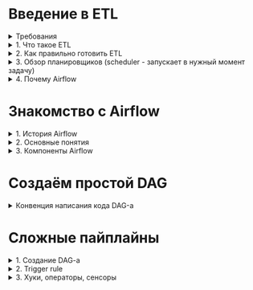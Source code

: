 # Введение в ETL 

<details>
<summary>Требования</summary>
  
- Базовый уровень Python
- Здравый смысл
- Понимание проектирования DWH - Data Warehouse, инструментов для реализации ETL (чтобы правильно забирать данные или складывать в хранилище)
</details>

<details>
<summary>1. Что такое ETL</summary>

- Это перенос данных из одного или нескольких источников в большое хранилище данных
- Когда необходимо внедрить ETL? Если бизнес состоит из многих частей (АБС, СРМ, ПРМ, Терминалы, ИБ, ПРО, МОБИ,...) и есть связи между ними и их БД в разных местах
- Когда не обязательно внедрять ETL? Если бизнес состоит из 1-3 небольших частей, записей мало
  
Расшифровка аббревиатуры ETL:
- **E**xtract - извлечение (из CSV, DB Table, API…)
- **T**ransform - преобразование (с помощью Python удаление дубликатов, изменение форматов…)
- **L**oad - загрузка (insert в DWH)

- Порядок действий соответсвует порядку букв в аббревиатуре: 1 - E, 2 - T, 3 - L. Минус такого порядка в том, что при неправильном преобразовании сырых данных приходится заново извлекать эти данные.
- Поэтому в некоторых случаях порядок ETL меняют на ELT - сначала извлекают сырые данные, потом загружают их в хранилище и в конце преобразовывают в нужный формат. При таком подходе, если будут ошибки в преобразовании, то сырые данные не надо заново извлекать, достаточно обращаться в хранилище, что экономит время и ресурсы.
- Когда говорят "ETL", то имеют ввиду либо ETL, либо ELT, когда говорят "ELT", то точно имеют ввиду ELT
</details>

<details>
<summary>2. Как правильно готовить ETL</summary>
  
    1. Принципы построения ETL
        1. Простой и чистый код
        2. Единообразные пайплайны (пайплайн - этапы работы с данными, забор, загрузка, преобразование)
        3. Время выполнения пайплайна (если долго, то что-то не так)
        4. Меньше сетевого трафика (экономия ресурсов)
        5. Работа с репликой (чтобы не нагружать основной БД)
        6. Оптимизация забора (запроса) данных
        7. Партицирование
        8. Инкрементальный пересчет витрин (снепшоты, не обязательно каждый раз пересчитывать данные с самого начала)
        9. Загрузка всего без ограничений (сырые данные из источников)
        10. Избавляться от неактуального (аудит пайплайнов - оставлять только нужные)
        11. Идемпотентность
        12. Аудиторский след (сырые данные хранить в DWH, чтобы в случае ошибки заново на месте пересчитать (ELT))
    2. Будьте готовы
        1. Отсутствие целостности (данные в источниках не всегда идеальны, мелкие несоответствия будут)
        2. Сетевые проблемы (идемпотентность должно решать эту проблему)
        3. Незапланированные изменения (в БД или АПИ, когда разработчики проектов не сообщают дата-инженеру об изменениях) 
        4. Пайплайны будут задерживаться (акции продукта, заполнение памяти, ...), необходимо контролировать важные пайплайны
        5. Данные из разных системах противоречивы (для одной записи одна система хранит - дни, другая - сумму, другая - сумму фрода)
</details>

<details>
<summary>3. Обзор планировщиков (scheduler - запускает в нужный момент задачу)</summary>
  
    1. CRON
        1. «+» Максимально простой, «-» максимально простой
    2. Jenkins/gitlab CI
        1.  Предназначено больше для. CI/CD
    3. Написать свой (google, yandex,...)
    4. Платные - дорогие, нет доступа к коду, есть поддержка, визуальный редактор
    5. Опен сорс - бесплатно, можно посмотреть код, можно контрибютить, риск ошибок в коде (Apache Oozie, NiFi, Luigi, Airflow (Python); Talend (Java)) 
</details>

<details>
<summary>4. Почему Airflow</summary>
  
    1. Open source
    2. Отличная документация
    3. Простой код на Python 
    4. Удобный UI
    5. Алертинг и мониторинг
    6. Интеграция с основными источниками
    7. Кастомизация
    8. Масштабирование (докер, кластеры)
    9. Большое комьюнити
</details>

# Знакомство с Airflow

<details>
<summary>1. История Airflow</summary>

    1. Октябрь 2014 - создание Airflow в Airbnb (Open source)
    2. Март 2016 - передали в Apache Incubator 
    3. Январь 2019 - top-level проект 
    4. Конец 2020 - Airflow 2.0
</details>
<details>
<summary>2. Основные понятия</summary>
  
    1. DAG (Directed Acyclic Graph) - однонаправленный ацикличный (без циклов) граф, то есть всегда будет один конечный результат
        1. Каждая вершина - одна задача (Task)
        2. Рёбра - зависимости между Task-ами
        3. Task
            1. Сущность Operator - выполняет конкретную задачу
            2. Сущность Sensor (вид Task-a, специальный тип Operator-а) - дожидается выполнения события
            3. Сначала запускается Task, не имеющий предшественников, после его отработки выполняются те Task-и, которые зависят от предыдущего, до тех пор пока не доходят до последнего
            4. Task-и объединяются в DAG по смыслу (Task1 - ждём появление записи, Task2 - забираем к себе, Task3 - преобразовываем, Task4 - отправляем уведомление о выполнении DAG-a)
            5. DAG-ов может быть очень много
            6. Task-и время от времени  падают (по какой-то причине), после падения Task переходит в состояние «RETRY», перезапускается (по умолчанию 3 раза). После 3-ей безуспешной попытки переходит в состояние «FAILED», а последующие за ним Task-и в состояние «UPSTREAM-FAILED», потом сам DAG переходит в состояние «FAILED», об этом получаем уведомление или видим в UI
        4. После объявления DAG-а можем поставить его на расписание (под капотом Airflow работает CRON), можем использовать alias-ы для указывание времени типа @none, @once, @daily
</details>
<details>
<summary>3. Компоненты Airflow</summary>
  
    1. Webserver (Страница Airflow)
        1. Показывает внешний вид DAG-ов (берёт данные из DAG Directory)
        2. Показывает статусы выполнения DAG-ов (берёт данные из Metadata)
        3. Есть кнопки перезапуска, отладки
        
    2. Scheduler (Планировщик)
        1. По умолчанию 1 раз в минуту анализирует DAG-и (DAG Directory)
        2. Создаёт DAG Run (экземпляр DAG-а) в момент когда должен запуститься DAG (DAG Run имеет параметром «execution_date» - начала предыдущего периода (если запуск 15 сентября, то значение будет 14-ое))
        3. Создаёт Task Instance - каждый Task генерируется в отдельный Task Instance и этот instance привязывается к DAG-у, для них тоже прокидывается «execution_date»
        4. Ставит Task-и в очередь
        5. Для выполнения активных Task-ов планировщик (scheduler) использует указанный у нас в настройках «executor»
    3. Executor (Исполнитель Task Instance-а)
        1. Механизм с помощью которого запускаются Task Instance-ы
        2. Работает в одной связке с планировщиком, то есть когда запускаете процесс планировщика, executor запускается в том же самом процессе
        3. Категории 
            1. Локальные (исполняются на той же машине, на котором есть Scheduler)
                1. SequentialExecutor - последовательно запускает задачи и на время их выполнения приостанавливает планировщик, другие задачи не ставятся в очередь, что неудобно (по умолчанию Airflow подсказывает заменить его на хотя бы LocalExecutor)
                2. LocalExecutor - на каждую задачу запускает отдельный процесс, позволяет параллельно запускать столько задач, сколько позволяет генерировать машина. Тоже не рекомендуется на проде, так как низкоустойчив - если машина остановится, то и планировщик остановится и в конце Airflow остановится 
                3. DebugExecutor - нужен только для того, чтобы запускать DAG-и из среды разработки
            2. Нелокальные (могут запускать таски удаленно, Scheduler на другой машине)
                1. CeleryExecutor
                    1. Может иметь несколько Worker-ов на разных машинах, требует дополнительные настройки брокер-сообщений (Redis, RabbitMQ)
                    2. Позволяет масштабировать Airfow подключением нового Worker-а
                    3. При подключении нового Worker-а часть задач переходят к нему, если с одним Worker-ом что-то пошло не так, то эта задача переадресует на другие работающие Worker-ы
                2. DaskExecutor (делает тоже самое что и CeleryExecutor только библиотекой Dask)
                3. KubernetesExecutor - на каждый Task Instance запускает новый Worker на отдельном pod-e в k8. «+» Появляется динамическое распределение ресурсов, «-» - необходимо уметь поднять и настроить k8
                4. CeleryKubernetesExecutor - одновременно держит 2 executor-a и, в зависимости от Task-а (а именно, параметра queue в Task-e), выполняется либо 1-ым, либо 2-ым executor-ом
                5. Custom
    4. Worker (Обработчик задач)
            1. Процесс, в котором исполняются задачи
            2. В зависимости от executor-а может быть запущен локально на той же машине что и scheduler или на другой машине
    5. METADATA DATABASE (Информация о состоянии всех пайплайнов)
            1. DAG (Инфо об абстрактном DAG-е)
            2. DAG Run (Инфо о конкретных запусках DAG-a - DAG Run-ов)
            3. Task Instance (Инфо когда запустился, как завершился, сколько попыток,…)
            4. Variable (Глобальные переменные)
            5. Connection (Связи с БД, API, ...)
            6. XCom
            7. ….
</details>

# Создаём простой DAG

<details>
<summary>Конвенция написания кода DAG-а</summary>
  
```
1. Создаём питоновский файл dag_name.py
2. Составление кода DAG-а в dag_name.py:
    1. "Шапка описание" - комментарии про то что делает DAG
    2. Импорт необходимых библиотек
		from airflow import DAG
		from airflow.utils.dates import days_ago
		import logging

		from airflow.operators.dummy_operator import DummyOperator
		from airflow.operators.bash import BashOperator
		from airflow.operators.python_operator import PythonOperator

    3. Тело кода DAG-а  
      
      DEFAULT_ARGS = {
        ’start_date’: days_ago(2), # 2 instance-а    
        ‘owner’: ‘abubakr’,    
        ‘poke_interval’: 600 
      }

      with DAG(    
        ‘dag_name’,    
        schedule_interval=‘@daily’,      
        default_args=DEFAULT_ARGS,    
        max_active_runs=1, # 1 Task Instance может быть в активном (running) состоянии     
        tags=[‘dag_tag1’, ‘dag_tag2’] 
      ) as dag:      
        dummy = DummyOperator(task_id=‘dummy’)      
        echo_ds = BashOperator(        
          task_id=‘echo_ds’,        
          bash_command=‘echo {{ ds }}’        
          dag=dag     
        )      
        
        def hello_world_func():         
          logging.info(‘Hello world’)      
        hello_world = PythonOperator(        
          taks_id=‘hello_world’,        
          python_callable=hello_world_func,        
          dag=dag     
        )      
        dummy >> [echo_ds, hello_world]


Документацию DAG-a можно добавить как: 

dag.doc_md = __doc__
dag_name.doc_md

```
</details>


# Сложные пайплайны

<details>
<summary>1. Создание DAG-a</summary>

    1. Способы создания  DAG-a:
        1. Создание переменной класса DAG (dag_name=DAG(…)). Каждый созданный Task надо привязывать к созданному DAG-у (внутри Task-a в параметр dag присваивать переменную DAG: dag=dag_name)  	
	dag_name = DAG(   
		"owner_name",    
		schedule_interval='@daily',    
  		default_args=DEFAULT_ARGS,    
    		max_active_runs=1,    
      		tags=['tag1', 'tag2'] 
	)
	
	wait_until_6am = TimeFeltaSensor(    
 		task_id='wait_until6am',    
   		delta=timedelta(seconds=6*60*60), # 6 часов    
     		dag=dag_name 
     	) 

      
        2. Создание переменной класса DAG через контекстный менеджер (with DAG(…)). DAG автоматически назначается Task-ам внутри контекста (не надо привязывать каждый Task отдельно как в пункте 1.1.1)  
	with DAG(    
 		dag_id='some_id',    
   		schedule_interval='@daily',    
     		default_args=DEFAULT_ARGS,    
       		max_active_runs=1,    
	 	tags=['tag1', 'tag2']    
   	) as dag_name:         
    		wait_until_6am = TimeFeltaSensor(       
      			task_id='wait_until6am',       
	 		delta=timedelta(seconds=6*60*60), # 6 часов    
    		) 
      
        3. Создание DAG-a с помощью декоратора, набрасываем функцию со списком Task-ов внутри, оборачиваем его в декоратор и таким образом получаем переменную класса DAG,  переменную присваиваем глобальной области видимости  (необходимо знать декораторы в Python)  
	
 	@dag(    
  		start_date=days_ago(2),    
    		dag_id='some_id',    
      		schedule_interval='@daily',   
		default_args=DEFAULT_ARGS,    
  		max_active_runs=1,    
    		tags=['tag1', 'tag2']    
    	)  
     	
      	def generate_dag():     
       		wait_until_6am = TimeFeltaSensor(        
	 		task_id='wait_until6am',        
    			delta=timedelta(seconds=6*60*60), # 6 часов     
       		)  
	 
  	dag = generate_dag()  
   
    2. default_args = {    
    	'owner': 'owner_name',    
     	'queue': 'queue_name', # очередь, в которую становится Task    
      	'pool': 'user_pool',    
       	'email': ['name@example.com'],    
	'email_on_failure': False,    
 	'email_on_retry': False,    
  	'depends_on_past': False, # Task в данной DAG Instance будет запущен только в тот момент, когда этот же Task в предыдущем (за предыдущий период) DAG Instanc-e уже был отработан    
   	'wait_for_downstream': False, # Task ждёт окончание работы всех Task-ов, зависящих от этого     
    	'retries': 3,    
     	'retry_delay': timedelta(minutes=5),    
      	'priority_weight': 10,    
       	'start_date': detetime(2024, 1, 1),    
	'end_date': detetime(2026, 1, 1),    
 	'sla': timedelta(hours=2),    
  	'execution_timeout': timedelta(seconds=300),    
   	'on_failure_callback': some_function,    
    	'on_success_callback': some_other_function,    
     	'on_retry_callback': another_function,    
      	'sla_miss_callback': yet_another_function,    
       	'trigger_rule': 'all_success', 
	}

</details>

<details>
<summary>2. Trigger rule</summary>

    В каком  состоянии должны быть предыдущие Task-и, чтобы Task который от них зависит сработал, по умолчанию all_success
    1. all_success
    2. all_failed
    3. all_done (все предыдущие Task-и должны перейти в одно из этих состояний: SUCCESS, SKIPPED, FAILED, UPSTREAM_FAILED)
    4. one_failed (хотя бы один из предыдущих Task-ов перейдёт в состояние FAILED)
    5. one_success (хотя бы один из предыдущих Task-ов перейдёт в состояние SUCCESS)
    6. none_failed
    7. none_failed_or_skepped
    8. none_skipped
    9. dummy (в любом случае должен сработать)
</details>

<details>
<summary>3. Хуки, операторы, сенсоры</summary>

    1. Хуки - интерфейс для соединения, в нём скрывается low-level код для работы с источником
        1. CONNECTIONS (нужны для системного управления параметрами подключения к различным системам). У каждого connection-a есть свой уникальный ключ - conn_id, их можно использовать напрямую или через хуки.  
		Пример через хуки:  
		from airflow.hooks 
		import BaseHook import logging 
	
		logging.info(BaseHook.get_connection('conn_id').password)

        2. Hooks:
            1. S3Hook
            2. DockerHook
            3. HDFSHook
            4. HttpHook
            5. MsSqlHook
            6. MySqlHook
            7. OracleHook
            8. PigCliHook
            9. PostgresHook
            10. SqliteHook
    2. Операторы - параметризуемые шаблоны для Task-ов
        1. BashOperator
        2. PythonOperator
        3. EmailOperator
        4. PostgresOperator
        5. MySqlOperator
        6. MsSqlOperator
        7. HiveOperator
        8. SImpleHttpOperator
        9. SlackAPIOperator
        10. PrestoToMySqlOperator
        11. TriggerDagRunOperator
    3. Сенсоры - ожидают момента наступления какого-либо события
        1. Параметры
            1. timeout - время в секундах, прежде чем сенсор перейдёт в состояние FAILED
            2. soft_fail (bool) - при FAILED-е сенсор переходит в состояние SKIPPED
            3. poke_interval - время в секундах между попытками, в которые сенсор будет выяснять отработало ли событие 
            4. mode (либо poke, либо reschedule) - poke держит worker активным, а reschedule  даёт возможность снижать нагрузку, давая возможность не держать активно worker и освобождать
        2. Sensors
            1. ExternalTaskSensor - логически связывает меджу собой DAG-и 	
	    
     	is_payments_done = ExternalTaskSensor( 		
      		task_id="is_payments_done", 		
		external_dag_id='load_payments', 		
  		external_task_id='end', 		
    		timeout=600, 		
      		allowed_states=['success'], 		
		failed_states=['failed', 'skepped'], 		
  		mode="reschedule" 	
    	)
        
	    2. SqlSensor - дожидается когда в результатах запроса возвращается хотя бы 1 строка
            3. TimeDeltaSensor 
            4. HdfsSensor
            5. PythonSensor
            6. DayOfWeekSensor
        3. Branching [Ветвление](https://bigdataschool.ru/blog/branching-in-dag-airflow-with-operators.html)
            1. BranchPythonOperator 
	    Функция, поверх которой работает BranchPythonOperator должна вернуть названия одного/нескольких Task-ов, которые начнут работать после завершения этого Task-а, все которые не будут упомянуты в выводе этой функции перейдут в состояние SKEPPED и пропустятся. Если функция ничего не вернёт (None), то у нас пропустятся все  Task-и, которые зависят от этого Task-a  
     
	Пример:  
     	
      def select_random_func():    
		return random.choice(['task_1', 'task_2', 'task_3'])  
     
     start = DummyOperator(task_id='start')  
     
     select_random = BranchPythonOperator(    
     	task_id='select_random',    
      	python_callable=select_random_func 
     )  
     
     task_1 = DummyOperator(task_id='task_1') 
     task_2 = DummyOperator(task_id='task_2') 
     task_3 = DummyOperator(task_id='task_3')  
     
     start >> select_random >> [task_1, task_2, task3] 
            
	    2. ShortCircuitOperator - возвращает bool  def is_weekend_func(execution_dt):    
     
     exec_day = datetime.strptime(execution_dt, '%Y-%m-%d').weekday()    
     	return exec_day in [5, 6]  
     weekend_only = ShortCircuitOperator(    
     	task_id='weekend_only',    
      	python_callable=is_weekend_func,    
       	op_kwargs={'execution_dt': '{{ ds }}'} 
     )  
     
     some_task = DummyOperator(task_id='some_task')  
     
     start >> weekend_only >> some_task 
     
	3. BranchDateTimeOperator
        4. Шаблоны Jinja
            1. Шаблонизация (templates) {{ execution_date }}, {{ ds }}, {{ conf }}
            2. Macros  
	    	macros.datetime 
      		macros.timedelta 
		macros.time 
  		macros.uuid 
    		macros.random   
      
      Примеры: 
      	'{{ macros.datetime.now() }}' 
       	'{{ execution_date - macros.timedelta(days=5) }}'   
	
 	Можно создавать пользовательские макросы
  
        5. Аргументы для PythonOperator 
	- op_args 
 	- op_kwargs 
  	- templates_dict 
   	- provide_context
    
</details>
